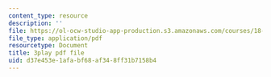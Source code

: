 ```yaml
---
content_type: resource
description: ''
file: https://ol-ocw-studio-app-production.s3.amazonaws.com/courses/18-01sc-single-variable-calculus-fall-2010/d37e453e1afabf68af348ff31b7158b4_TpWQlKHPyJ4.pdf
file_type: application/pdf
resourcetype: Document
title: 3play pdf file
uid: d37e453e-1afa-bf68-af34-8ff31b7158b4
---
```

